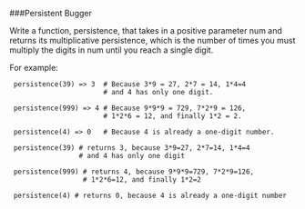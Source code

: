 ###Persistent Bugger

Write a function, persistence, that takes in a positive parameter num and returns its multiplicative persistence, which is the number of times you must multiply the digits in num until you reach a single digit.

For example:

     persistence(39) => 3  # Because 3*9 = 27, 2*7 = 14, 1*4=4
                           # and 4 has only one digit.
    
     persistence(999) => 4 # Because 9*9*9 = 729, 7*2*9 = 126,
                           # 1*2*6 = 12, and finally 1*2 = 2.
    
     persistence(4) => 0   # Because 4 is already a one-digit number.
    
     persistence(39) # returns 3, because 3*9=27, 2*7=14, 1*4=4
                     # and 4 has only one digit
    
     persistence(999) # returns 4, because 9*9*9=729, 7*2*9=126,
                      # 1*2*6=12, and finally 1*2=2
    
     persistence(4) # returns 0, because 4 is already a one-digit number
